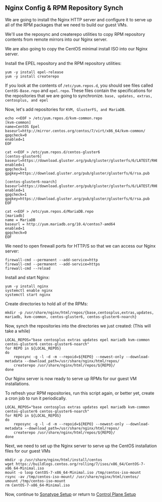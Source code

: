 ## Nginx Config & RPM Repository Synch
We are going to install the Nginx HTTP server and configure it to serve up all of the RPM packages that we need to build our guest VMs.

We'll use the reposync and createrepo utilities to copy RPM repository contents from remote mirrors into our Nginx server.

We are also going to copy the CentOS minimal install ISO into our Nginx server. 

Install the EPEL repository and the RPM repository utilities:

    yum -y install epel-release
    yum -y install createrepo

If you look at the contents of `/etc/yum.repos.d`, you should see files called `CentOS-Base.repo` and `epel.repo`.  These files contain the specifications for the repositories that we are going to synchronize.  `base, updates, extras, centosplus, and epel`

Now, let's add repositories for `KVM, GlusterFS, and MariaDB`.

    echo <<EOF > /etc/yum.repos.d/kvm-common.repo
    [kvm-common]
    name=CentOS Epel
    baseurl=http://mirror.centos.org/centos/7/virt/x86_64/kvm-common/
    gpgcheck=0
    enabled=1
    EOF
    
    cat <<EOF > /etc/yum.repos.d/centos-gluster6
    [centos-gluster6]
    baseurl=https://download.gluster.org/pub/gluster/glusterfs/6/LATEST/RHEL/el-$releasever/$basearch/
    enabled=1
    gpgcheck=1
    gpgkey=https://download.gluster.org/pub/gluster/glusterfs/6/rsa.pub

    [centos-gluster6-noarch]
    baseurl=https://download.gluster.org/pub/gluster/glusterfs/6/LATEST/RHEL/el-$releasever/noarch
    enabled=1
    gpgcheck=1
    gpgkey=https://download.gluster.org/pub/gluster/glusterfs/6/rsa.pub
    EOF

    cat <<EOF > /etc/yum.repos.d/MariaDB.repo
    [mariadb]
    name = MariaDB
    baseurl = http://yum.mariadb.org/10.4/centos7-amd64
    enabled=1
    gpgcheck=0
    EOF


We need to open firewall ports for HTTP/S so that we can access our Nginx server:

    firewall-cmd --permanent --add-service=http
    firewall-cmd --permanent --add-service=https
    firewall-cmd --reload

Install and start Nginx:

    yum -y install nginx
    systemctl enable nginx
    systemctl start nginx

Create directories to hold all of the RPMs:

    mkdir -p /usr/share/nginx/html/repos/{base,centosplus,extras,updates, mariadb, kvm-common, centos-gluster6, centos-gluster6-noarch}

Now, synch the repositories into the directories we just created:  (This will take a while)

    LOCAL_REPOS="base centosplus extras updates epel mariadb kvm-common centos-gluster6 centos-gluster6-noarch"
    for REPO in ${LOCAL_REPOS}
    do
        reposync -g -l -d -m --repoid=${REPO} --newest-only --download-metadata --download_path=/usr/share/nginx/html/repos/
        createrepo /usr/share/nginx/html/repos/${REPO}/  
    done

Our Nginx server is now ready to serve up RPMs for our guest VM installations.

To refresh your RPM repositories, run this script again, or better yet, create a cron job to run it periodically.

    LOCAL_REPOS="base centosplus extras updates epel mariadb kvm-common centos-gluster6 centos-gluster6-noarch"
    for REPO in ${LOCAL_REPOS}
    do
        reposync -g -l -d -m --repoid=${REPO} --newest-only --download-metadata --download_path=/usr/share/nginx/html/repos/
        createrepo /usr/share/nginx/html/repos/${REPO}/  
    done

Next, we need to set up the Nginx server to serve up the CentOS installation files for our guest VMs

    mkdir -p /usr/share/nginx/html/install/centos
    wget https://buildlogs.centos.org/rolling/7/isos/x86_64/CentOS-7-x86_64-Minimal.iso
    mount -o loop CentOS-7-x86_64-Minimal.iso /tmp/centos-iso-mount
    rsync -av /tmp/centos-iso-mount/ /usr/share/nginx/html/centos/
    umount /tmp/centos-iso-mount
    rm CentOS-7-x86_64-Minimal.iso

Now, continue to [Sonatype Setup](Nexus_Config.md) or return to [Control Plane Setup](README.md)
